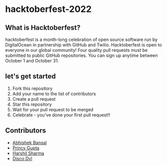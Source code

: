 # hacktoberfest-2022

## What is Hacktoberfest?

hacktoberfest is a month-long celebration of open source software run by DigitalOcean in partnership with GitHub and Twilio. Hacktoberfest is open to everyone in our global community! Four quality pull requests must be submitted to public GitHub repositories. You can sign up anytime between October 1 and October 31.

## let's get started

1. Fork this repository
2. Add your name to the list of contributors
3. Create a pull request
4. Star this repository
5. Wait for your pull request to be merged
6. Celebrate - you've done your first pull request!!

## Contributors

- [Abhishek Bansal](https://github.com/abhishek5324)
- [Princy Gupta](https://github.com/Princy-Gupta)
- [Harshil Sharma](https://github.com/harshilsharmaa)
- [Disco Dvl](https://github.com/discodevl)
